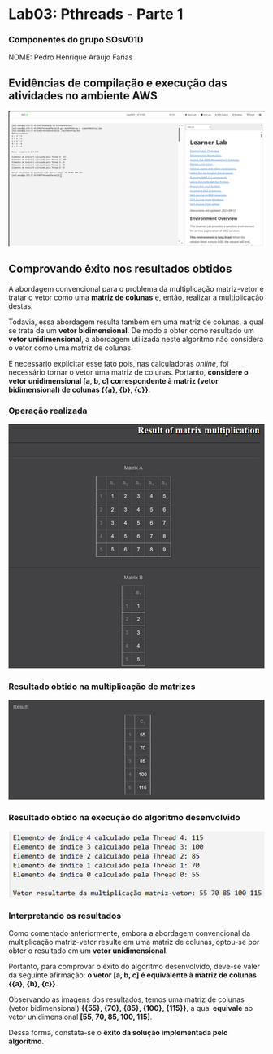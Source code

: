 <h1>Lab03: Pthreads - Parte 1</h1>
<h3>Componentes do grupo SOsV01D</h3>
NOME: Pedro Henrique Araujo Farias

<h2>Evidências de compilação e execução das atividades no ambiente AWS</h2>
<img src="https://github.com/K4NS0KUSH4/SOsV01D/blob/main/Lab03PthreadsParte1/assets/pthreads1compilacao.png" alt="Compilação e execução dos arquivos no ambiente AWS.">

<h2>Comprovando êxito nos resultados obtidos</h2>
<p>A abordagem convencional para o problema da multiplicação matriz-vetor é tratar o vetor como uma <strong>matriz de colunas</strong> e, então, realizar a multiplicação destas.</p>
<p>Todavia, essa abordagem resulta também em uma matriz de colunas, a qual se trata de um <strong>vetor bidimensional</strong>. De modo a obter como resultado um <strong>vetor unidimensional</strong>, a abordagem utilizada neste algoritmo não considera o vetor como uma matriz de colunas.</p>
<p>É necessário explicitar esse fato pois, nas calculadoras <i>online</i>, foi necessário tornar o vetor uma matriz de colunas. Portanto, <strong>considere o vetor unidimensional [a, b, c] correspondente à matriz (vetor bidimensional) de colunas {{a}, {b}, {c}}</strong>.</p>

<h3>Operação realizada</h3>
<img src="https://github.com/K4NS0KUSH4/SOsV01D/blob/main/Lab03PthreadsParte1/assets/operacaomultmatriz.png" alt="Operação de multiplicação de matrizes.">

<h3>Resultado obtido na multiplicação de matrizes</h3>
<img src="https://github.com/K4NS0KUSH4/SOsV01D/blob/main/Lab03PthreadsParte1/assets/resultmultmatriz.png" alt="Resultado da multiplicação de matrizes.">

<h3>Resultado obtido na execução do algoritmo desenvolvido</h3>
<img src="https://github.com/K4NS0KUSH4/SOsV01D/blob/main/Lab03PthreadsParte1/assets/resultalgoritmo.png" alt="Resultado da execução do código desenvolvido.">

<h3>Interpretando os resultados</h3>
<p>Como comentado anteriormente, embora a abordagem convencional da multiplicação matriz-vetor resulte em uma matriz de colunas, optou-se por obter o resultado em um <strong>vetor unidimensional</strong>.</p>
<p>Portanto, para comprovar o êxito do algoritmo desenvolvido, deve-se valer da seguinte afirmação: <strong>o vetor [a, b, c] é equivalente à matriz de colunas {{a}, {b}, {c}}</strong>.</p>
<p>Observando as imagens dos resultados, temos uma matriz de colunas (vetor bidimensional) <strong>{{55}, {70}, {85}, {100}, {115}}</strong>, a qual <strong>equivale</strong> ao vetor unidimensional <strong>[55, 70, 85, 100, 115]</strong>.</p>
<p>Dessa forma, constata-se o <strong>êxito da solução implementada pelo algoritmo</strong>.</p>
